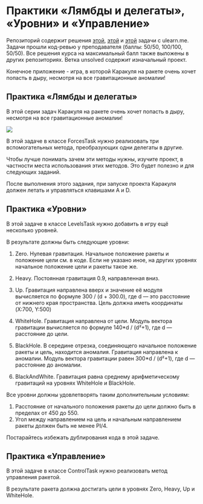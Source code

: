 ﻿﻿
# ﻿Практики «Лямбды и делегаты», «Уровни» и «Управление»
Репозиторий содержит решения [этой](https://ulearn.me/course/basicprogramming2/Praktika_Lyambdy_i_delegaty__bd74c462-3495-4ddf-9bbf-1e0db847d071), [этой](https://ulearn.me/course/basicprogramming2/Praktika_Urovni__f9e8c237-cf28-4839-b9eb-d5b18003fc7d) и [этой](https://ulearn.me/course/basicprogramming2/Praktika_Upravlenie__71eef94d-7f70-4bad-9606-3c8a3e903b30) задачи с ulearn.me.
Задачи прошли код-ревью у преподавателя (баллы: 50/50, 100/100, 50/50). Все решения курса на максимальный балл также выложены в других репозиториях.
Ветка unsolved содержит изначальный проект.

Конечное приложение - игра, в которой Каракуля на ракете очень хочет попасть в дыру, несмотря на все гравитационные аномалии!

## Практика «Лямбды и делегаты»
В этой серии задач Каракуля на ракете очень хочет попасть в дыру, несмотря на все гравитационные аномалии!

![](https://ulearn.me/Courses/BasicProgramming2/L040_FunctionalProgramming/rocket.png)

В этой задаче в классе ForcesTask нужно реализовать три вспомогательных метода, преобразующих одни делегаты в другие.

Чтобы лучше понимать зачем эти методы нужны, изучите проект, в частности места использования этих методов. Это будет полезно и для следующих заданий.

После выполнения этого задания, при запуске проекта Каракуля должен летать и управляться клавишами A и D.

## Практика «Уровни»


В этой задаче в классе LevelsTask нужно добавить в игру ещё несколько уровней.

В результате должны быть следующие уровни:

1.  Zero. Нулевая гравитация. Начальное положение ракеты и положение цели см. в коде. Если не указано иное, на других уровнях начальное положение цели и ракеты такое же.
    
2.  Heavy. Постоянная гравитация 0.9, направленная вниз.
    
3.  Up. Гравитация направлена вверх и значение её модуля вычисляется по формуле 300 / (d + 300.0), где d — это расстояние от нижнего края пространства. Цель должна иметь координаты (X:700, Y:500)
    
4.  WhiteHole. Гравитация направлена от цели. Модуль вектора гравитации вычисляется по формуле 140*d / (d²+1), где d — расстояние до цели.
    
5.  BlackHole. В середине отрезка, соединяющего начальное положение ракеты и цель, находится аномалия. Гравитация направлена к аномалии. Модуль вектора гравитации равен 300*d / (d²+1), где d — расстояние до аномалии.
    
6.  BlackAndWhite. Гравитация равна среднему арифметическому гравитаций на уровнях WhiteHole и BlackHole.
    

Все уровни должны удовлетворять таким дополнительным условиям:

1.  Расстояние от начального положения ракеты до цели должно быть в пределах от 450 до 550.
2.  Угол между направлением на цель и начальным направлением ракеты должен быть не менее PI/4.

Постарайтесь избежать дублирования кода в этой задаче.

## Практика «Управление»
В этой задаче в классе ControlTask нужно реализовать метод управления ракетой.

В результате ракета должна достигать цели в уровнях Zero, Heavy, Up и WhiteHole.
